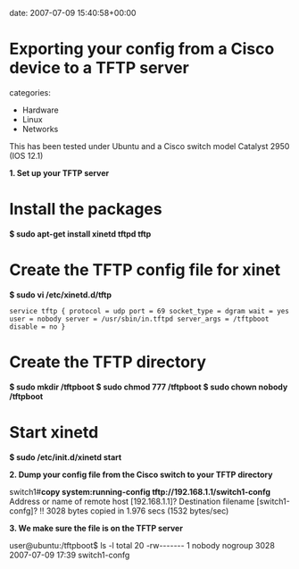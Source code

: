 


date: 2007-07-09 15:40:58+00:00


# Exporting your config from a Cisco device to a TFTP server

categories:
- Hardware
- Linux
- Networks


This has been tested under Ubuntu and a Cisco switch model Catalyst 2950 (IOS 12.1)



**1. Set up your TFTP server**

# Install the packages

**$ sudo apt-get install xinetd tftpd tftp**

# Create the TFTP config file for xinet

**$ sudo vi /etc/xinetd.d/tftp**

`service tftp
{
protocol = udp
port = 69
socket_type = dgram
wait = yes
user = nobody
server = /usr/sbin/in.tftpd
server_args = /tftpboot
disable = no
}`

# Create the TFTP directory

**$ sudo mkdir /tftpboot
$ sudo chmod 777 /tftpboot
$ sudo chown nobody /tftpboot**

# Start xinetd

**$ sudo /etc/init.d/xinetd start**

**2. Dump your config file from the Cisco switch to your TFTP directory**

switch1#**copy system:running-config tftp://192.168.1.1/switch1-confg**
Address or name of remote host [192.168.1.1]? 
Destination filename [switch1-confg]? 
!!
3028 bytes copied in 1.976 secs (1532 bytes/sec)

**3. We make sure the file is on the TFTP server**

user@ubuntu:/tftpboot$ ls -l
total 20
-rw------- 1 nobody nogroup  3028 2007-07-09 17:39 switch1-confg

